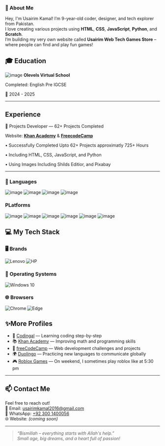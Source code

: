 ### 👤 About Me
Hey, I'm Usairim Kamal!
I’m 9-year-old coder, designer, and tech explorer from Pakistan.  
I love creating various projects using **HTML**, **CSS**, **JavaScript**, **Python**, and **Scratch**.  
I’m building my very own website called **Usairim Web Tech Games Store** – where people can find and play fun games! 



## 🎓 Education
![image](https://github.com/user-attachments/assets/27244b13-e1be-494d-95a3-7f59a97ae57f)
**Olevels Virtual School**



Completed: English Pre IGCSE

📅 2024 - 2025

---

## Experience

🚩 Projects Developer — 62+ Projects Completed

Website: **[Khan Academy](https://www.khanacademy.org/profile/kaid_330048541050066982039450/projects)** & **[FreecodeCamp](https://www.freecodecamp.org/UsairimKamal786)**

• Successfully Completed Upto 62+ Projects approximatly 725+ Hours

• Including HTML, CSS, JavaScript, and Python

• Using Images Including Shilds Editior, and Pixabay



---

### **🧠 Languages**
![image](https://img.shields.io/badge/HTML-FE5722?style=for-the-badge&logo=html5&logoColor=white) ![image](https://img.shields.io/badge/CSS-1572B6?style=for-the-badge&logo=css3&logoColor=white) ![image](https://img.shields.io/badge/JavaScript-F7DF1E?style=for-the-badge&logo=javascript&logoColor=black) ![image](https://img.shields.io/badge/Python-3776AB?style=for-the-badge&logo=python&logoColor=white)

### PLatforms

![image](https://camo.githubusercontent.com/e3a36945f105456a874ba5506f64fe460051ae6c829eb07633094594a643c75b/68747470733a2f2f696d672e736869656c64732e696f2f62616467652f2d4769744875622d3138313731373f6c6f676f3d676974687562266c6f676f436f6c6f723d7768697465267374796c653d666c6174)
![image](https://camo.githubusercontent.com/0484a05f930587fab85ce5424255f4ee2b5f1f5cbbb4e0789bf9a418d721d592/68747470733a2f2f696d672e736869656c64732e696f2f62616467652f2d5653253230436f64652d3030374143433f6c6f676f3d76697375616c2d73747564696f2d636f6465266c6f676f436f6c6f723d7768697465267374796c653d666c6174)
![image](https://img.shields.io/badge/-freeCodeCamp-0A0A23?logo=freeCodeCamp&logoColor=white&style=flat)
![image](https://img.shields.io/badge/-Khan%20Academy-14BF96?logo=khanacademy&logoColor=white&style=flat)
![image](https://img.shields.io/badge/-Codingal-FF6F00?style=flat&logo=codeforces&logoColor=white)
![image](https://img.shields.io/badge/-FigJam-CF4AFF?style=flat&logo=figma&logoColor=white)

 

## 💻 My Tech Stack

### 🖥️ Brands
![Lenovo](https://img.shields.io/badge/Lenovo-black?style=for-the-badge&logo=lenovo&logoColor=white)
![HP](https://img.shields.io/badge/HP-0096D6?style=for-the-badge&logo=hp&logoColor=white)

### 🧠 Operating Systems
![Windows 10](https://img.shields.io/badge/Windows%2010-0078D6?style=for-the-badge&logo=windows&logoColor=white)


### 🌐 Browsers

![Chrome](https://img.shields.io/badge/Chrome-4285F4?style=for-the-badge&logo=googlechrome&logoColor=white)
![Edge](https://img.shields.io/badge/Edge-0078D7?style=for-the-badge&logo=microsoftedge&logoColor=white)






## ✨More Profiles

- 🧠 [Codingal](https://www.codingal.com/en-pk/@chicMuesli71/) — Learning coding step-by-step  
- 📚 [Khan Academy](https://www.khanacademy.org/profile/UsairimWebTech2016/) — Improving math and programming skills  
- 🏅 [freeCodeCamp](https://www.freecodecamp.org/UsairimKamal786) — Web development challenges and projects  
- 🌍 [Duolingo](https://www.duolingo.com/profile/UsairimKamal786) — Practicing new languages to communicate globally
- 🎮 [Roblox Games](https://www.roblox.com/users/7150826105/profile) — On weekend, I sometimes play roblox like at 5:30 pm



---
## 📫 Contact Me

Feel free to reach out!  
📧 Email: usairimkamal2016@gmail.com  
📱 WhatsApp: [+92 300 1400056](https://wa.me/923001400056)  
🌐 Website: *(coming soon)*

---



> *“Bismillah – everything starts with Allah's help.”*  
> *Small age, big dreams, and a heart full of passion!*
